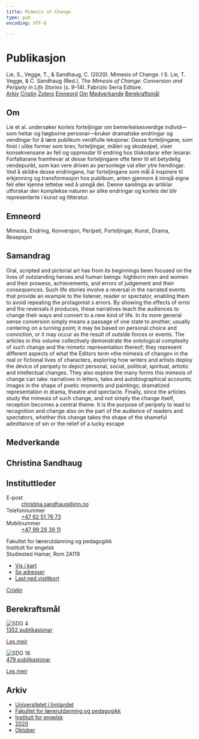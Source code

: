 ```yaml
---
title: Mimesis of Change
type: pub
encoding: UTF-8

---
```

<h1>Publikasjon</h1>
<article id="csl-bib-container-HXWWT6J7" class="csl-bib-container">
  <div class="csl-bib-body"> <div class="csl-entry">Lie, S., Vegge, T., &#38; Sandhaug, C. (2020). Mimesis of Change. I S. Lie, T. Vegge, &#38; C. Sandhaug (Red.), <i>The Mimesis of Change: Conversion and Peripety in Life Stories</i> (s. 9–14). Fabrizio Serra Editore.</div> </div>
  <div class="csl-bib-buttons">
    <a href="#taxonomy-article-HXWWT6J7" alt="archive" class="csl-bib-button">Arkiv</a>
    <a href="https://app.cristin.no/results/show.jsf?id=1841548" alt="Cristin" class="csl-bib-button">Cristin</a>
    <a href="http://zotero.org/groups/5881554/items/HXWWT6J7" alt="Zotero" class="csl-bib-button">Zotero</a>
    <a href="#keywords-article-HXWWT6J7" alt="keywords" class="csl-bib-button">Emneord</a>
    <a href="#about-article-HXWWT6J7" alt="about_pub" class="csl-bib-button">Om</a>
    <a href="#contributors-article-HXWWT6J7" alt="contributors" class="csl-bib-button">Medverkande</a>
    <a href="#sdg-article-HXWWT6J7" alt="sdg" class="csl-bib-button">Berekraftsmål</a>
  </div>
  <div id="csl-bib-meta-container-HXWWT6J7"></div>
</article>
<div id="csl-bib-meta-HXWWT6J7" class="csl-bib-meta">
  <article id="about-article-HXWWT6J7" class="about_pub-article">
    <h1>Om</h1>
    Lie et al. undersøker korleis forteljingar om bemerkelsesverdige individ—som heltar og høgborne personar—bruker dramatiske endringar og vendingar for å lære publikum verdifulle leksjonar. Desse forteljingane, som finst i ulike former som brev, forteljingar, måleri og skodespel, viser konsekvensane av feil og oppmodar til endring hos tilskodarar eller lesarar. Forfattarane framhevar at desse forteljingane ofte fører til eit betydelig vendepunkt, som kan vere driven av personlege val eller ytre hendingar. Ved å skildre desse endringane, har forteljingane som mål å inspirere til erkjenning og transformasjon hos publikum, anten gjennom å innsjå eigne feil eller kjenne lettelse ved å unngå dei. Denne samlinga av artiklar utforskar den komplekse naturen av slike endringar og korleis dei blir representerte i kunst og litteratur.
  </article>
  <article id="keywords-article-HXWWT6J7" class="keywords-article">
    <h1>Emneord</h1>
    Mimesis, Endring, Konversjon, Peripeti, Forteljingar, Kunst, Drama, Resepsjon
  </article>
  <article id="abstract-article-HXWWT6J7" class="abstract-article">
    <h1>Samandrag</h1>
    Oral, scripted and pictorial art has from its beginnings been focused on the lives of outstanding heroes and human beings: highborn men and women and their prowess, achievements, and errors of judgement and their consequences. Such life stories involve a reversal in the narrated events that provide an example to the listener, reader or spectator, enabling them to avoid repeating the protagonist s errors. By showing the effects of error and the reversals it produces, these narratives teach the audiences to change their ways and convert to a new kind of life. In its more general sense conversion simply means a passage of one state to another, usually centering on a turning point; it may be based on personal choice and conviction, or it may occur as the result of outside forces or events. The articles in this volume collectively demonstrate the ontological complexity of such change and the mimetic representation thereof; they represent different aspects of what the Editors term «the mimesis of change» in the real or fictional lives of characters, exploring how writers and artists deploy the device of peripety to depict personal, social, political, spiritual, artistic and intellectual changes. They also explore the many forms this mimesis of change can take: narratives in letters, tales and autobiographical accounts; images in the shape of poetic moments and paintings; dramatized representation in drama, theatre and spectacle. Finally, since the articles study the mimesis of such change, and not simply the change itself, reception becomes a central theme. It is the purpose of peripety to lead to recognition and change also on the part of the audience of readers and spectators, whether this change takes the shape of the shameful admittance of sin or the relief of a lucky escape
  </article>
  <article id="contributors-article-HXWWT6J7" class="contributors-article">
    <h1>Medverkande</h1>
    <div class="personas"> <div class="vrtx-hinn-person-card"> <div class="photo"> <i class="lar la-user-circle missing-person"></i> </div> <div class="info"> <hgroup><h1>Christina Sandhaug</h1> <h2>Instituttleder</h2> </hgroup><dl> <dt>E-post</dt> <dd> <a href="mailto:christina.sandhaug@inn.no">christina.sandhaug@inn.no</a> </dd> <dt>Telefonnummer</dt> <dd><a href="tel:+4762517673"> +47 62 51 76 73 </a></dd> <dt>Mobilnummer</dt> <dd><a href="tel:+4799293911"> +47 99 29 39 11 </a></dd> </dl> <p> Fakultet for lærerutdanning og pedagogikk<br> Institutt for engelsk<br> Studiested Hamar, Rom 2A119 </p> <ul class="vrtx-hinn-links"> <li><a href="https://www.google.com/maps?q=60.79636,11.07506">Vis i kart</a></li> <li><a href="https://www.inn.no/finn-en-ansatt/christina-sandhaug.html#vrtx-hinn-addresses">Se adresser</a></li> <li><a href="https://www.inn.no/finn-en-ansatt/christina-sandhaug.html?vrtx=vcf">Last ned visittkort</a></li> </ul> </div> </div> <a href="https://app.cristin.no/persons/show.jsf?id=18745" alt="Cristin URL" class="personas-cristin">Cristin</a> </div>
  </article>
  <article id="sdg-article-HXWWT6J7" class="sdg-article">
    <h1>Berekraftsmål</h1>
    <div class="sdg-container"><div id="sdg4" class="sdg">
        <img src="{{< params subfolder >}}images/sdg/sdg04_nn.png" class="image" alt="SDG 4">
        <div class="sdg-overlay">
          <a href="/nn/archive/?key=?sdg=4#archive" class="sdg-publication-count"><span>1352</span> publikasjonar</a>
          <p><a href="https://fn.no/om-fn/fns-baerekraftsmaal/god-utdanning?lang=nno-NO" class="sdg-read-more">Les meir</a></p>
        </div>
      </div> <div id="sdg16" class="sdg">
        <img src="{{< params subfolder >}}images/sdg/sdg16_nn.png" class="image" alt="SDG 16">
        <div class="sdg-overlay">
          <a href="/nn/archive/?key=?sdg=16#archive" class="sdg-publication-count"><span>479</span> publikasjonar</a>
          <p><a href="https://fn.no/om-fn/fns-baerekraftsmaal/fred-rettferdighet-og-velfungerende-institusjoner?lang=nno-NO" class="sdg-read-more">Les meir</a></p>
        </div>
      </div></div>
  </article>
  <article id="taxonomy-article-HXWWT6J7" class="taxonomy-article">
    <h1>Arkiv</h1>
    <ul>
      <li>
        <a href="/nn/archive/?key=3DCRN523">Universitetet i Innlandet</a>
      </li>
      <li>
        <a href="/nn/archive/?key=WYNZA47F">Fakultet for lærerutdanning og pedagogikk</a>
      </li>
      <li>
        <a href="/nn/archive/?key=THSB4HN9">Institutt for engelsk</a>
      </li>
      <li>
        <a href="/nn/archive/?key=STTLJACA">2020</a>
      </li>
      <li>
        <a href="/nn/archive/?key=RTT9SWID">Oktober</a>
      </li>
    </ul>
  </article>
</div>
